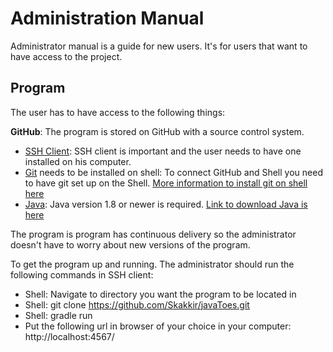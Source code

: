 # Administration Manual

Administrator manual is a guide for new users. It's for users that want to have access to the project.

## Program
The user has to have access to the following things:

**GitHub**: The program is stored on GitHub with a source control system.
* [SSH Client](https://en.wikipedia.org/wiki/Comparison_of_SSH_clients): SSH client is important and the user needs to have one installed on his computer.
* [Git](https://git-scm.com/) needs to be installed on shell: To connect GitHub and Shell you need to have git set up on the Shell. [More information to install git on shell here ][1]
* [Java](https://www.oracle.com/java/index.html): Java version 1.8 or newer is required. [Link to download Java is here ][1]

The program is program has continuous delivery so the administrator doesn't have to worry about new versions of the program.

To get the program up and running. The administrator should run the following commands in SSH client:

 - Shell: Navigate to directory you want the program to be located in
 - Shell: git clone  https://github.com/Skakkir/javaToes.git
 - Shell: gradle run
 - Put the following url in browser of your choice in your computer: http://localhost:4567/


[1]: https://git-scm.com/book/en/v2/Getting-Started-Installing-Git
[2]: https://java.com/en/download/
[3]: https://github.com/Skakkir/javaToes.git


























































































































































































































































































































































































































































































































































































































































































































































































































































































































































































































































































































































































































































































































































































